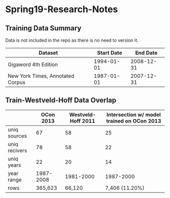 # Spring19-Research-Notes

## Training Data Summary
Data is not included in the repo as there is no need to version it.

| Dataset                           | Start Date | End Date   | 
|-----------------------------------|------------|------------|
| Gigaword 4th Edition		    | 1994-01-01 | 2008-12-31 | 
| New York Times, Annotated Corpus  | 1987-01-01 | 2007-12-31 |

## Train-Westveld-Hoff Data Overlap
|              | OCon 2013 | Westveld-Hoff 2011 | Intersection w/ model trained on OCon 2013 |
|--------------|-----------|--------------------|--------------------------------------------|
| uniq sources | 67        | 58                 | 25                                         |
| uniq recivers| 78        | 58                 | 22                                         |
| uniq years   | 22        | 20                 | 14                                         |
| year range   | 1987-2008 | 1981-2000          | 1987-2000                                  |
| rows         | 365,623   | 66,120             | 7,406 (11.20%)


